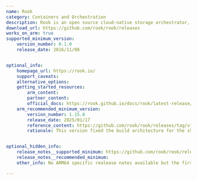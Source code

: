 ```yaml
---
name: Rook
category: Containers and Orchestration
description: Rook is an open source cloud-native storage orchestrator, providing the platform and framework.
download_url: https://github.com/rook/rook/releases
works_on_arm: true
supported_minimum_version:
    version_number: 0.1.0
    release_date: 2016/11/08


optional_info:
    homepage_url: https://rook.io/
    support_caveats:
    alternative_options:
    getting_started_resources:
        arm_content:
        partner_content: 
        official_docs: https://rook.github.io/docs/rook/latest-release/Getting-Started/quickstart/
    arm_recommended_minimum_version:
        version_number: 1.15.8
        release_date: 2025/01/17
        reference_content: https://github.com/rook/rook/releases/tag/v1.15.8
        rationale: This version fixed the build architecture for the s5cmd on arm platforms.


optional_hidden_info:
    release_notes__supported_minimum: https://github.com/rook/rook/releases/tag/v0.1.0
    release_notes__recommended_minimum:
    other_info: No ARM64 specific realease notes available but the first binary for ARM64 was released from v0.1.0.

---
```

